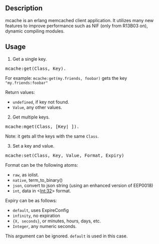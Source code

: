 ## Description

mcache is an erlang memcached client application. It utilizes many new features to 
improve performance such as NIF (only from R13B03 on), dynamic compiling 
modules.


## Usage

1. Get a single key.
<pre>
mcache:get(Class, Key).
</pre>
   
For example: <code>mcache:get(my.friends, foobar)</code> gets the key <code>"my.friends:foobar"</code>
   
Return values:

- <code>undefined</code>, if key not found.
- <code>Value</code>, any other values.

2. Get multiple keys.
<pre>
mcache:mget(Class, [Key|_]).
</pre>

Note: it gets all the keys with the same <code>Class</code>. 

3. Set a key and value.
<pre>
mcache:set(Class, Key, Value, Format, Expiry)
</pre>

Format can be the following atoms:
- <code>raw</code>, as iolist.
- <code>native</code>, term_to_binary()
- <code>json</code>, convert to json string (using an enhanced version of EEP0018)
- <code>int</code>, data in <<Int:32>> format.

Expiry can be as follows:
- <code>default</code>, uses ExpireConfig
- <code>infinity</code>, no expiration
- <code>{X, seconds}</code>, or minutes, hours, days, etc.
- <code>Integer</code>, any numeric seconds.

This argument can be ignored. <code>default</code> is used in this case.